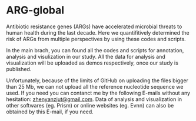 # ARG-global
Antibiotic resistance genes (ARGs) have accelerated microbial threats to human health during the last decade. Here we quantifitively determined the risk of ARGs from multiple perspectives by using these codes and scripts.

In the main brach, you can found all the codes and scripts for annotation, analysis and visulization in our study. All the data for analysis and visualization will be uploaded as demos respectively, once our study is published. 

Unfortunately, because of the limits of GitHub on uploading the files bigger than 25 Mb, we can not upload all the reference nucleotide sequence we used. If you need you can contanct me by the following E-mails without any hesitation: zhenyanzjut@gmail.com. Data of analysis and visualization in other softwares (eg. Prism) or online websites (eg. Evnn) can also be obtained by this E-mail, if you need.
